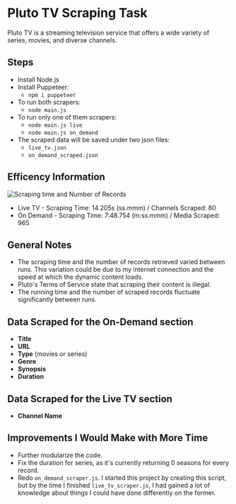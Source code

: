 # Pluto TV Scraping Task

Pluto TV is a streaming television service that offers a wide variety of series, movies, and diverse channels.

## Steps

- Install Node.js
- Install Puppeteer:
  - `npm i puppeteer`
- To run both scrapers:
  - `node main.js`
- To run only one of them scrapers:
  - `node main.js live`
  - `node main.js on_demand`
- The scraped data will be saved under two json files:
  - `live_tv.json`
  - `on_demand_scraped.json`

## Efficency Information
![Scraping time and Number of Records](.img\scraping_timer.png)

- Live TV - Scraping Time: 14.205s (ss.mmm) / Channels Scraped:  80
- On Demand - Scraping Time: 7:48.754 (m:ss.mmm) / Media Scraped:  965
## General Notes


- The scraping time and the number of records retrieved varied between runs. This variation could be due to my internet connection and the speed at which the dynamic content loads.
- Pluto's Terms of Service state that scraping their content is illegal.
- The running time and the number of scraped records fluctuate significantly between runs.

## Data Scraped for the On-Demand section

- **Title**
- **URL**
- **Type** (movies or series)
- **Genre**
- **Synopsis**
- **Duration**

## Data Scraped for the Live TV section

- **Channel Name**

## Improvements I Would Make with More Time

- Further modularize the code.
- Fix the duration for series, as it's currently returning 0 seasons for every record.
- Redo `on_demand_scraper.js`. I started this project by creating this script, but by the time I finished `live_tv_scraper.js`, I had gained a lot of knowledge about things I could have done differently on the former.

